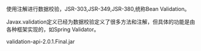 使用注解进行数据校验，JSR-303,JSR-349,JSR-380,统称Bean Validation。

Javax.validation定义已经为数据校验定义了很多方法和注解，但具体的功能是由各种框架实现的，如Spring Validator。

validation-api-2.0.1.Final.jar